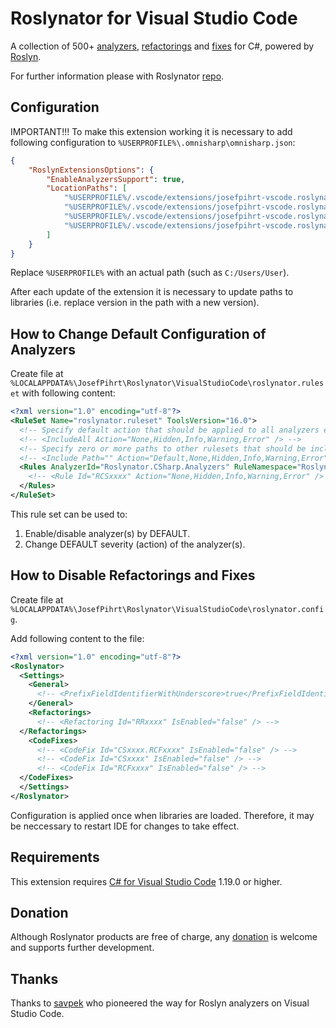 # Roslynator for Visual Studio Code

A collection of 500+ [analyzers](https://github.com/JosefPihrt/Roslynator/blob/master/src/Analyzers/README.md), [refactorings](https://github.com/JosefPihrt/Roslynator/blob/master/src/Refactorings/README.md) and [fixes](https://github.com/JosefPihrt/Roslynator/blob/master/src/CodeFixes/README.md) for C#, powered by [Roslyn](https://github.com/dotnet/roslyn).

For further information please with Roslynator [repo](https://github.com/JosefPihrt/Roslynator).

## Configuration

IMPORTANT!!! To make this extension working it is necessary to add following configuration to `%USERPROFILE%\.omnisharp\omnisharp.json`:

```json
{
    "RoslynExtensionsOptions": {
        "EnableAnalyzersSupport": true,
        "LocationPaths": [
            "%USERPROFILE%/.vscode/extensions/josefpihrt-vscode.roslynator-2.1.3/roslyn/common",
            "%USERPROFILE%/.vscode/extensions/josefpihrt-vscode.roslynator-2.1.3/roslyn/analyzers",
            "%USERPROFILE%/.vscode/extensions/josefpihrt-vscode.roslynator-2.1.3/roslyn/refactorings",
            "%USERPROFILE%/.vscode/extensions/josefpihrt-vscode.roslynator-2.1.3/roslyn/fixes"
        ]
    }
}
```

Replace `%USERPROFILE%` with an actual path (such as `C:/Users/User`).

After each update of the extension it is necessary to update paths to libraries (i.e. replace version in the path with a new version).

## How to Change Default Configuration of Analyzers

Create file at `%LOCALAPPDATA%\JosefPihrt\Roslynator\VisualStudioCode\roslynator.ruleset` with following content:

```xml
<?xml version="1.0" encoding="utf-8"?>
<RuleSet Name="roslynator.ruleset" ToolsVersion="16.0">
  <!-- Specify default action that should be applied to all analyzers except those explicitly specified. -->
  <!-- <IncludeAll Action="None,Hidden,Info,Warning,Error" /> -->
  <!-- Specify zero or more paths to other rulesets that should be included. -->
  <!-- <Include Path="" Action="Default,None,Hidden,Info,Warning,Error" /> -->
  <Rules AnalyzerId="Roslynator.CSharp.Analyzers" RuleNamespace="Roslynator.CSharp.Analyzers">
    <!-- <Rule Id="RCSxxxx" Action="None,Hidden,Info,Warning,Error" /> -->
  </Rules>
</RuleSet>
```

This rule set can be used to:

 1) Enable/disable analyzer(s) by DEFAULT.
 2) Change DEFAULT severity (action) of the analyzer(s).
 
## How to Disable Refactorings and Fixes

Create file at `%LOCALAPPDATA%\JosefPihrt\Roslynator\VisualStudioCode\roslynator.config`.

Add following content to the file:

```xml
<?xml version="1.0" encoding="utf-8"?>
<Roslynator>
  <Settings>
    <General>
      <!-- <PrefixFieldIdentifierWithUnderscore>true</PrefixFieldIdentifierWithUnderscore> -->
    </General>
    <Refactorings>
      <!-- <Refactoring Id="RRxxxx" IsEnabled="false" /> -->
  </Refactorings>
    <CodeFixes>
      <!-- <CodeFix Id="CSxxxx.RCFxxxx" IsEnabled="false" /> -->
      <!-- <CodeFix Id="CSxxxx" IsEnabled="false" /> -->
      <!-- <CodeFix Id="RCFxxxx" IsEnabled="false" /> -->
  </CodeFixes>
  </Settings>
</Roslynator>
```

Configuration is applied once when libraries are loaded.
Therefore, it may be neccessary to restart IDE for changes to take effect.

## Requirements

This extension requires [C# for Visual Studio Code](https://marketplace.visualstudio.com/items?itemName=ms-vscode.csharp) 1.19.0 or higher.

## Donation

Although Roslynator products are free of charge, any [donation](https://www.paypal.com/cgi-bin/webscr?cmd=_s-xclick&hosted_button_id=BX85UA346VTN6) is welcome and supports further development.

## Thanks

Thanks to [savpek](https://github.com/savpek) who pioneered the way for Roslyn analyzers on Visual Studio Code.
